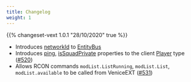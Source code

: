 ```yaml
---
title: Changelog
weight: 1
---
```


{{% changeset-vext 1.0.1 "28/10/2020" true %}}

- Introduces [networkId](https://docs.veniceunleashed.net/vext/ref/shared/type/entitybus/#networkId) to [EntityBus](https://docs.veniceunleashed.net/vext/ref/shared/type/entitybus/)
- Introduces [ping](https://docs.veniceunleashed.net/vext/ref/client/type/player/#ping), [isSquadPrivate](https://docs.veniceunleashed.net/vext/ref/client/type/player/#isSquadPrivate) properties to the client [Player](https://docs.veniceunleashed.net/vext/ref/client/type/player/) type ([#520](https://github.com/EmulatorNexus/VeniceUnleashed/issues/520))
- Allows RCON commands `modList.ListRunning`, `modList.List`, `modList.available` to be called from VeniceEXT ([#531](https://github.com/EmulatorNexus/VeniceUnleashed/issues/531))

